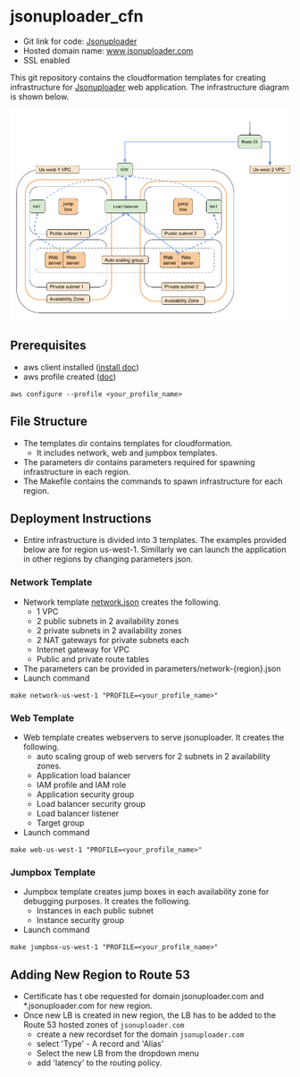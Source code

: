 # jsonuploader_cfn
- Git link for code: [Jsonuploader](https://github.com/mshakira/jsonuploader)
- Hosted domain name: www.jsonuploader.com
- SSL enabled
 
This git repository contains the cloudformation templates for creating infrastructure for [Jsonuploader](https://github.com/mshakira/jsonuploader) web application. The infrastructure diagram is shown below.

![Infrastructure Diagram](img/Infrastructure.png)

## Prerequisites
- aws client installed ([install doc](https://docs.aws.amazon.com/cli/latest/userguide/installing.html))
- aws profile created ([doc](https://docs.aws.amazon.com/cli/latest/userguide/cli-chap-getting-started.html))
```
aws configure --profile <your_profile_name>
```

## File Structure
- The templates dir contains templates for cloudformation.
  - It includes network, web and jumpbox templates.
- The parameters dir contains parameters required for spawning infrastructure in each region.
- The Makefile contains the commands to spawn infrastructure for each region. 

## Deployment Instructions
- Entire infrastructure is divided into 3 templates. The examples provided below are for region us-west-1. Simillarly we can launch the application in other regions by changing parameters json.
### Network Template
- Network template [network.json](https://github.com/mshakira/jsonuploader_cfn/blob/master/templates/network.json) creates the following.
  - 1 VPC
  - 2 public subnets in 2 availability zones
  - 2 private subnets in 2 availability zones
  - 2 NAT gateways for private subnets each
  - Internet gateway for VPC
  - Public and private route tables 
- The parameters can be provided in parameters/network-{region}.json
- Launch command
```
make network-us-west-1 "PROFILE=<your_profile_name>"
```
### Web Template
- Web template creates webservers to serve jsonuploader. It creates the following.
  - auto scaling group of web servers for 2 subnets in 2 availability zones.
  - Application load balancer
  - IAM profile and IAM role
  - Application security group
  - Load balancer security group
  - Load balancer listener
  - Target group  
- Launch command
```
make web-us-west-1 "PROFILE=<your_profile_name>"
```
### Jumpbox Template
- Jumpbox template creates jump boxes in each availability zone for debugging purposes. It creates the following.
  - Instances in each public subnet
  - Instance security group
- Launch command
```
make jumpbox-us-west-1 "PROFILE=<your_profile_name>"
```
## Adding New Region to Route 53
- Certificate has t obe requested for domain jsonuploader.com and *.jsonuploader.com for new region.
- Once new LB is created in new region, the LB has to be added to the Route 53 hosted zones of `jsonuploader.com`
  - create a new recordset for the domain `jsonuploader.com`
  - select 'Type' - A record and 'Alias'
  - Select the new LB from the dropdown menu
  - add 'latency' to the routing policy.
